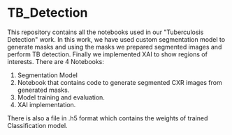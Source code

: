 # TB_Detection
This repository contains all the notebooks used in our "Tuberculosis Detection" work. In this work, we have used custom segmentation model to generate masks and using the masks we prepared segmented images and perform TB detection. Finally we implemented XAI to show regions of interests.
There are 4 Notebooks:
1) Segmentation Model
2) Notebook that contains code to generate segmented CXR images from generated masks.
3) Model training and evaluation.
4) XAI implementation.

There is also a file in .h5 format which contains the weights of trained Classification model.
